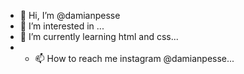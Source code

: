 - 👋 Hi, I’m @damianpesse
- 👀 I’m interested in ...
- 🌱 I’m currently learning html and css...
- - 📫 How to reach me instagram @damianpesse...

<!---
damianpesse/damianpesse is a ✨ special ✨ repository because its `README.md` (this file) appears on your GitHub profile.
You can click the Preview link to take a look at your changes.
--->

